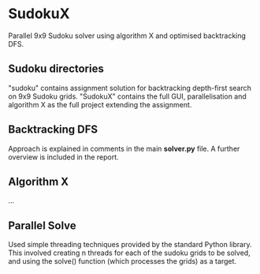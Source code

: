 # SudokuX
Parallel 9x9 Sudoku solver using algorithm X and optimised backtracking DFS.

## Sudoku directories
"sudoku" contains assignment solution for backtracking depth-first search on 9x9 Sudoku grids. "SudokuX" contains the full GUI, parallelisation and algorithm X as the full project extending the assignment.

## Backtracking DFS
Approach is explained in comments in the main **solver.py** file. A further overview is included in the report.

## Algorithm X
...


## Parallel Solve
Used simple threading techniques provided by the standard Python library. This involved creating n threads for each of the sudoku grids to be solved, and using the solve() function (which processes the grids) as a target. 
